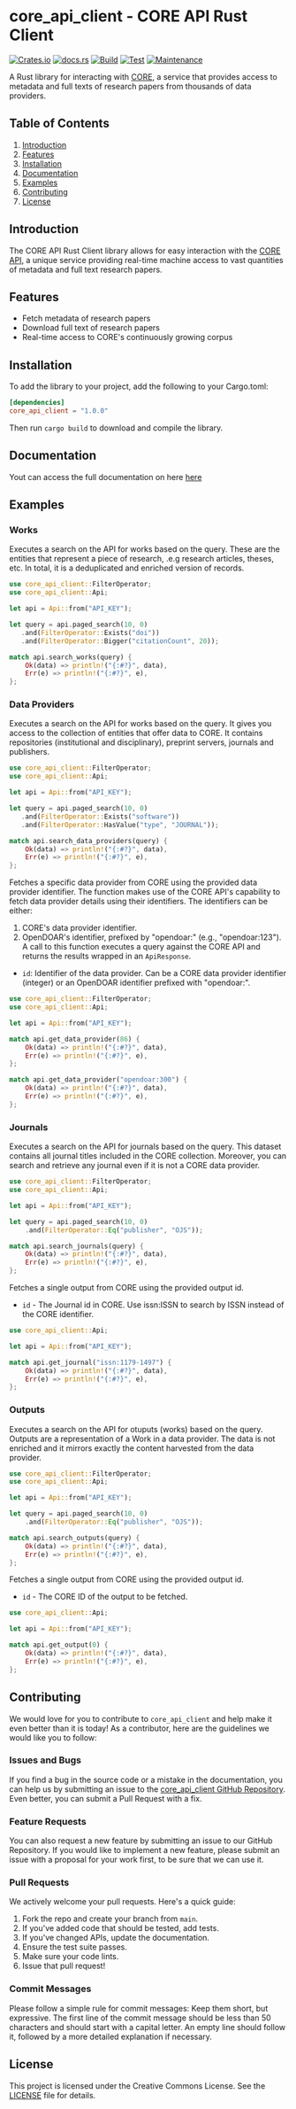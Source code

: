 # core_api_client - CORE API Rust Client

[![Crates.io](https://img.shields.io/crates/v/core_api_client.svg)](https://crates.io/crates/core_api_client)
[![docs.rs](https://docs.rs/core_api_client/badge.svg)](https://docs.rs/core_api_client)
[![Build](https://github.com/VakeDomen/core_api_client/actions/workflows/build.yml/badge.svg)](https://github.com/VakeDomen/core_api_client/actions)
[![Test](https://github.com/VakeDomen/core_api_client/actions/workflows/test.yml/badge.svg)](https://github.com/VakeDomen/core_api_client/actions)
[![Maintenance](https://img.shields.io/badge/Maintenance%20Level-Actively%20Maintained-green.svg)]()


A Rust library for interacting with [CORE](https://core.ac.uk/services/api/), a service that provides access to metadata and full texts of research papers from thousands of data providers.

## Table of Contents

1. [Introduction](#introduction)
2. [Features](#features)
3. [Installation](#installation)
4. [Documentation](#documentation)
5. [Examples](#examples)
6. [Contributing](#contributing)
7. [License](#license)

## Introduction

The CORE API Rust Client library allows for easy interaction with the [CORE API](https://api.core.ac.uk/docs/v3#section/Welcome!), a unique service providing real-time machine access to vast quantities of metadata and full text research papers. 

## Features

- Fetch metadata of research papers
- Download full text of research papers
- Real-time access to CORE's continuously growing corpus

## Installation

To add the library to your project, add the following to your Cargo.toml:

```toml
[dependencies]
core_api_client = "1.0.0"
```
Then run `cargo build` to download and compile the library.

## Documentation

Yout can access the full documentation on here [here]()
## Examples

### Works
Executes a search on the API for works based on the query.
These are the entities that represent a piece of research, .e.g research articles, theses, etc. 
In total, it is a deduplicated and enriched version of records.

```rust
use core_api_client::FilterOperator;
use core_api_client::Api;

let api = Api::from("API_KEY");

let query = api.paged_search(10, 0)
   .and(FilterOperator::Exists("doi"))
   .and(FilterOperator::Bigger("citationCount", 20));

match api.search_works(query) {
    Ok(data) => println!("{:#?}", data),
    Err(e) => println!("{:#?}", e),
};
```


### Data Providers
Executes a search on the API for works based on the query.
It gives you access to the collection of entities that offer data to CORE. 
It contains repositories (institutional and disciplinary), preprint servers, journals and publishers.

```rust
use core_api_client::FilterOperator;
use core_api_client::Api;

let api = Api::from("API_KEY");

let query = api.paged_search(10, 0)
   .and(FilterOperator::Exists("software"))
   .and(FilterOperator::HasValue("type", "JOURNAL"));

match api.search_data_providers(query) {
    Ok(data) => println!("{:#?}", data),
    Err(e) => println!("{:#?}", e),
};
```

Fetches a specific data provider from CORE using the provided data provider identifier.
The function makes use of the CORE API's capability to fetch data provider details using their identifiers.
The identifiers can be either:
1. CORE's data provider identifier.
2. OpenDOAR's identifier, prefixed by "opendoar:" (e.g., "opendoar:123").
A call to this function executes a query against the CORE API and returns the results wrapped in an `ApiResponse`.

* `id`: Identifier of the data provider. Can be a CORE data provider identifier (integer) or an OpenDOAR identifier prefixed with "opendoar:".

```rust
use core_api_client::FilterOperator;
use core_api_client::Api;

let api = Api::from("API_KEY");

match api.get_data_provider(86) {
    Ok(data) => println!("{:#?}", data),
    Err(e) => println!("{:#?}", e),
};

match api.get_data_provider("opendoar:300") {
    Ok(data) => println!("{:#?}", data),
    Err(e) => println!("{:#?}", e),
};
```
### Journals
Executes a search on the API for journals based on the query.
This dataset contains all journal titles included in the CORE collection. 
Moreover, you can search and retrieve any journal even if it is not a CORE data provider.

```rust
use core_api_client::FilterOperator;
use core_api_client::Api;

let api = Api::from("API_KEY");

let query = api.paged_search(10, 0)
    .and(FilterOperator::Eq("publisher", "OJS"));

match api.search_journals(query) {
    Ok(data) => println!("{:#?}", data),
    Err(e) => println!("{:#?}", e),
};
```
Fetches a single output from CORE using the provided output id.

* `id` - The Journal id in CORE. Use issn:ISSN to search by ISSN instead of the CORE identifier.

```rust
use core_api_client::Api;

let api = Api::from("API_KEY");

match api.get_journal("issn:1179-1497") {
    Ok(data) => println!("{:#?}", data),
    Err(e) => println!("{:#?}", e),
};
```

### Outputs
Executes a search on the API for otuputs (works) based on the query.
Outputs are a representation of a Work in a data provider. 
The data is not enriched and it mirrors exactly the content harvested from the data provider.

```rust
use core_api_client::FilterOperator;
use core_api_client::Api;

let api = Api::from("API_KEY");

let query = api.paged_search(10, 0)
    .and(FilterOperator::Eq("publisher", "OJS"));

match api.search_outputs(query) {
    Ok(data) => println!("{:#?}", data),
    Err(e) => println!("{:#?}", e),
};
```
Fetches a single output from CORE using the provided output id.
* `id` - The CORE ID of the output to be fetched.

```rust
use core_api_client::Api;

let api = Api::from("API_KEY");

match api.get_output(0) {
    Ok(data) => println!("{:#?}", data),
    Err(e) => println!("{:#?}", e),
};
```


## Contributing

We would love for you to contribute to `core_api_client` and help make it even better than it is today! As a contributor, here are the guidelines we would like you to follow:

### Issues and Bugs

If you find a bug in the source code or a mistake in the documentation, you can help us by submitting an issue to the [core_api_client GitHub Repository](https://github.com/VakeDomen/core_api_client). Even better, you can submit a Pull Request with a fix.

### Feature Requests

You can also request a new feature by submitting an issue to our GitHub Repository. If you would like to implement a new feature, please submit an issue with a proposal for your work first, to be sure that we can use it.

### Pull Requests

We actively welcome your pull requests. Here's a quick guide:

1. Fork the repo and create your branch from `main`.
2. If you've added code that should be tested, add tests.
3. If you've changed APIs, update the documentation.
4. Ensure the test suite passes.
5. Make sure your code lints.
6. Issue that pull request!

### Commit Messages

Please follow a simple rule for commit messages: Keep them short, but expressive. The first line of the commit message should be less than 50 characters and should start with a capital letter. An empty line should follow it, followed by a more detailed explanation if necessary.

## License

This project is licensed under the Creative Commons License. See the [LICENSE](LICENSE) file for details.
